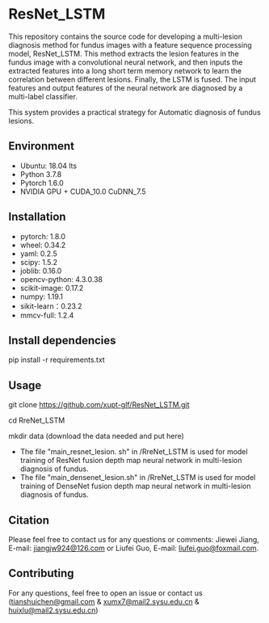 # ResNet_LSTM

This repository contains the source code for developing a multi-lesion diagnosis method for fundus images with a feature sequence processing model, ResNet_LSTM. This method extracts the lesion features in the fundus image with a convolutional neural network, and then inputs the extracted features into a  long short term memory network to learn the correlation between different lesions. Finally, the LSTM is fused. The input features and output features of the neural network are diagnosed by a multi-label classifier.

This system provides a practical strategy for Automatic diagnosis of fundus lesions.


## Environment
- Ubuntu: 18.04 lts
- Python 3.7.8
- Pytorch 1.6.0
- NVIDIA GPU + CUDA_10.0 CuDNN_7.5

## Installation

- pytorch: 1.8.0
- wheel: 0.34.2
- yaml: 0.2.5
- scipy: 1.5.2
- joblib: 0.16.0
- opencv-python: 4.3.0.38
- scikit-image: 0.17.2
- numpy: 1.19.1
- sikit-learn：0.23.2
- mmcv-full: 1.2.4

## Install dependencies
pip install -r requirements.txt

## Usage
git clone https://github.com/xupt-glf/ResNet_LSTM.git

cd RreNet_LSTM

mkdir data  (download the data needed and put here)


- The file "main_resnet_lesion. sh" in /RreNet_LSTM is used for model training of ResNet fusion depth map neural network in multi-lesion diagnosis of fundus.
- The file "main_densenet_lesion.sh" in /RreNet_LSTM is used for model training of DenseNet fusion depth map neural network in multi-lesion diagnosis of fundus.


## Citation
Please feel free to contact us for any questions or comments: Jiewei Jiang, E-mail: jiangjw924@126.com or Liufei Guo, E-mail: liufei.guo@foxmail.com.


## Contributing
For any questions, feel free to open an issue or contact us (tianshuichen@gmail.com & xumx7@mail2.sysu.edu.cn & huixlu@mail2.sysu.edu.cn)







 









